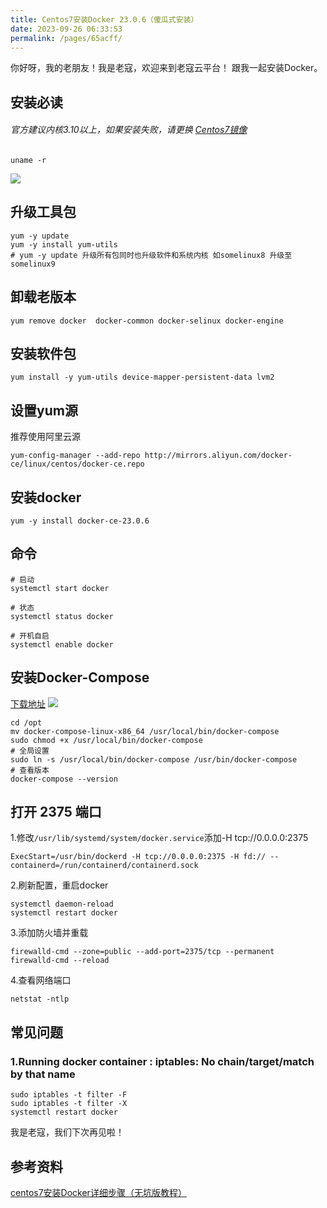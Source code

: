 ```yaml
---
title: Centos7安装Docker 23.0.6（傻瓜式安装）
date: 2023-09-26 06:33:53
permalink: /pages/65acff/
---
```


你好呀，我的老朋友！我是老寇，欢迎来到老寇云平台！
跟我一起安装Docker。

## 安装必读

###### 官方建议内核3.10以上，如果安装失败，请更换 [Centos7镜像](http://mirrors.163.com/centos/7.9.2009/isos/x86_64)

```shell
uname -r
```

<img src="/img/7/1.png"/>

## 升级工具包

```shell
yum -y update
yum -y install yum-utils
# yum -y update 升级所有包同时也升级软件和系统内核 如somelinux8 升级至 somelinux9
```

## 卸载老版本

```shell
yum remove docker  docker-common docker-selinux docker-engine
```

## 安装软件包

```shell
yum install -y yum-utils device-mapper-persistent-data lvm2
```

## 设置yum源

推荐使用阿里云源

```shell
yum-config-manager --add-repo http://mirrors.aliyun.com/docker-ce/linux/centos/docker-ce.repo
```

## 安装docker

```shell
yum -y install docker-ce-23.0.6
```

## 命令

```shell
# 启动
systemctl start docker

# 状态
systemctl status docker

# 开机自启
systemctl enable docker
```

## 安装Docker-Compose

[下载地址](https://github.com/docker/compose/releases/tag/v2.23.3)
<img src="/img/7/img.png"/>

```shell
cd /opt
mv docker-compose-linux-x86_64 /usr/local/bin/docker-compose
sudo chmod +x /usr/local/bin/docker-compose
# 全局设置
sudo ln -s /usr/local/bin/docker-compose /usr/bin/docker-compose
# 查看版本
docker-compose --version
```

## 打开 2375 端口

1.修改```/usr/lib/systemd/system/docker.service```添加-H tcp://0.0.0.0:2375

```shell
ExecStart=/usr/bin/dockerd -H tcp://0.0.0.0:2375 -H fd:// --containerd=/run/containerd/containerd.sock
```

2.刷新配置，重启docker

```shell
systemctl daemon-reload
systemctl restart docker
```

3.添加防火墙并重载

```shell
firewalld-cmd --zone=public --add-port=2375/tcp --permanent
firewalld-cmd --reload
```

4.查看网络端口

```shell
netstat -ntlp
```

## 常见问题

### 1.Running docker container : iptables: No chain/target/match by that name

```shell
sudo iptables -t filter -F
sudo iptables -t filter -X
systemctl restart docker
```

我是老寇，我们下次再见啦！

## 参考资料

[centos7安装Docker详细步骤（无坑版教程）](https://cloud.tencent.com/developer/article/1701451)
